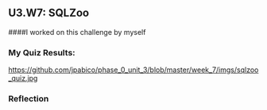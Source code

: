 ## U3.W7: SQLZoo

####I worked on this challenge by myself



### My Quiz Results:
<!-- Include the link to your image (saved in the imgs folder) to display it inline. -->
https://github.com/jpabico/phase_0_unit_3/blob/master/week_7/imgs/sqlzoo_quiz.jpg





### Reflection
